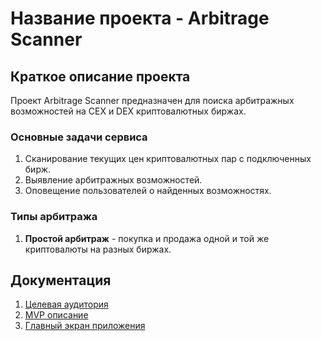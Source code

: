 # Название проекта - Arbitrage Scanner

## Краткое описание проекта

Проект Arbitrage Scanner предназначен для поиска арбитражных возможностей на CEX и DEX криптовалютных биржах.

### Основные задачи сервиса

1. Сканирование текущих цен криптовалютных пар с подключенных бирж.
2. Выявление арбитражных возможностей.
3. Оповещение пользователей о найденных возможностях.

### Типы арбитража

1. **Простой арбитраж** - покупка и продажа одной и той же криптовалюты на разных биржах.

## Документация

1. [Целевая аудитория](docs/01-audience.md)
2. [MVP описание](docs/02-mvp-description.md)
3. [Главный экран приложения](docs/03-main-screen-ascii.md)


